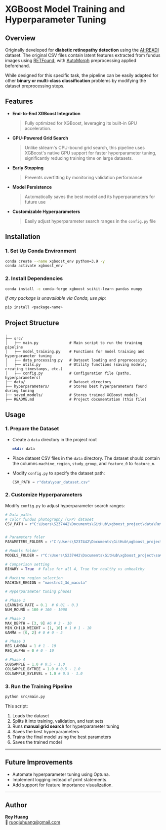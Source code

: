 # XGBoost Model Training and Hyperparameter Tuning

## Overview
Originally developed for **diabetic retinopathy detection** using the [AI-READI](https://aireadi.org/dataset) dataset. The original CSV files contain latent features extracted from fundus images using [RETFound](https://github.com/rmaphoh/RETFound_MAE), with [AutoMorph](https://github.com/rmaphoh/AutoMorph) preprocessing applied beforehand.

While designed for this specific task, the pipeline can be easily adapted for other **binary or multi-class classification** problems by modifying the dataset preprocessing steps.


## Features
- **End-to-End XGBoost Integration**
    > Fully optimized for XGBoost, leveraging its built-in GPU acceleration.
- **GPU-Powered Grid Search**
    > Unlike sklearn's CPU-bound grid search, this pipeline uses XGBoost's native GPU support for faster hyperparameter tuning, significantly reducing training time on large datasets.
- **Early Stopping**
    > Prevents overfitting by monitoring validation performance
- **Model Persistence**
    > Automatically saves the best model and its hyperparameters for future use
- **Customizable Hyperparameters**
    > Easily adjust hyperparameter search ranges in the `config.py` file


## Installation
### **1. Set Up Conda Environment**
```bash
conda create --name xgboost_env python=3.9 -y
conda activate xgboost_env
```

### **2. Install Dependencies**
```bash
conda install -c conda-forge xgboost scikit-learn pandas numpy
```
*If any package is unavailable via Conda, use pip:*
```bash
pip install <package-name>
```


## Project Structure
```
.
├── src/
│   ├── main.py              # Main script to run the training pipeline
│   ├── model_training.py    # Functions for model training and hyperparameter tuning
│   ├── data_processing.py   # Dataset loading and preprocessing
│   ├── utils.py             # Utility functions (saving models, creating timestamps, etc.)
│   ├── config.py            # Configuration file (paths, hyperparameters)
├── data/                    # Dataset directory
├── hyperparameters/         # Stores best hyperparameters found during tuning
├── saved_models/            # Stores trained XGBoost models
├── README.md                # Project documentation (this file)
```


## Usage
### **1. Prepare the Dataset**
- Create a `data` directory in the project root
    ```bash
    mkdir data
    ```

- Place dataset CSV files in the `data` directory. The dataset should contain the columns 
`machine_region`, `study_group`, and `feature_0` to `feature_n`.

- Modify `config.py` to specify the dataset path:
    ```python
    CSV_PATH = r"data\your_dataset.csv"
    ```

### **2. Customize Hyperparameters**
Modify `config.py` to adjust hyperparameter search ranges:
```python
# Data paths
# color fundus photography (CFP) dataset
CSV_PATH = r"C:\Users\S237442\Documents\GitHub\xgboost_project\data\RetFound_LF_all_Automorph_with_fully_labelled.csv"


# Parameters foler
PARAMETERS_FOLDER = r"C:\Users\S237442\Documents\GitHub\xgboost_project\hyperparameters"

# Models folder
MODELS_FOLDER = r"C:\Users\S237442\Documents\GitHub\xgboost_project\saved_models"

# Comparison setting
BINARY = True  # False for all 4, True for healthy vs unhealthy

# Machine region selection
MACHINE_REGION = "maestro2_3d_macula"

# Hyperparameter tuning phases

# Phase 1
LEARNING_RATE = 0.1  # 0.01 - 0.3
NUM_ROUND = 100 # 100 - 1000

# Phase 2
MAX_DEPTH = [3, 9] #6 # 3 - 10
MIN_CHILD_WEIGHT = [1, 10] # 1 # 1 - 10
GAMMA = [0, 2] # 0 # 0 - 5

# Phase 3
REG_LAMBDA = 1 # 1 - 10
REG_ALPHA = 0 # 0 - 10

# Phase 4
SUBSAMPLE = 1.0 # 0.5 - 1.0
COLSAMPLE_BYTREE = 1.0 # 0.5 - 1.0
COLSAMPLE_BYLEVEL = 1.0 # 0.5 - 1.0
```

### **3. Run the Training Pipeline**
```bash
python src/main.py
```
This script:
1. Loads the dataset
2. Splits it into training, validation, and test sets
3. Runs **manual grid search** for hyperparameter tuning
4. Saves the best hyperparameters
5. Trains the final model using the best parameters
6. Saves the trained model



---

## Future Improvements
- Automate hyperparameter tuning using Optuna.
- Implement logging instead of print statements.
- Add support for feature importance visualization.

---

## Author
**Roy Huang**  
📧 ruoqiuhuang@gmail.com

